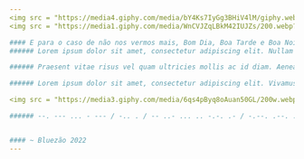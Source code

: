 ```yaml
---
<img src = "https://media4.giphy.com/media/bY4Ks7IyGg3BHiV4lM/giphy.webp?cid=ecf05e47pbmgv00li5000ofrvcq3mcuh9sevs63cjw7d2zxh&rid=giphy.webp&ct=s" width = 300 px align = "right">
<img src = "https://media1.giphy.com/media/WnCVJZqLBkM42IUJZs/200.webp?cid=ecf05e47pbmgv00li5000ofrvcq3mcuh9sevs63cjw7d2zxh&rid=200.webp&ct=s" width = 100 px align = "left">

#### E para o caso de não nos vermos mais, Bom Dia, Boa Tarde e Boa Noite
###### Lorem ipsum dolor sit amet, consectetur adipiscing elit. Nullam a turpis vel justo pellentesque tempus. Curabitur vel lacus commodo, sagittis nibh ut, ultricies libero. Phasellus cursus pulvinar mi quis gravida. Sed imperdiet, diam sit amet lacinia porttitor, enim magna rutrum leo, eu pharetra est dui nec sem. Quisque blandit, nisi ut congue posuere, sem ante accumsan odio, vel finibus risus purus nec ligula. Donec tristique lobortis mauris in imperdiet. Praesent ornare elementum est ac egestas. Aliquam erat volutpat. Duis porta, dolor vitae scelerisque accumsan, purus lorem varius orci, vitae fermentum tellus urna sit amet dolor. Phasellus in imperdiet lacus, ultricies convallis massa. Cras vitae libero in quam suscipit placerat. Etiam placerat tincidunt arcu, sed feugiat arcu efficitur ac. Cras quis nisi et dolor bibendum imperdiet. Maecenas viverra posuere libero et porta. Duis quis dolor et leo tincidunt auctor et id elit. Curabitur pellentesque, ex eu venenatis fermentum, turpis ante vulputate arcu, sit amet rutrum diam justo in elit.

###### Praesent vitae risus vel quam ultricies mollis ac id diam. Aenean leo eros, auctor et massa eleifend, venenatis feugiat mauris. Etiam vel consectetur nibh. Sed a erat nulla. Aenean et nulla eu tellus egestas lacinia quis quis quam. Nam nisl velit, bibendum eget dui nec, tincidunt vestibulum turpis. Phasellus nec nisl non tortor luctus semper. Sed dignissim lacinia quam, in vestibulum urna finibus vel. Pellentesque sit amet ipsum nec turpis ultricies volutpat ut vitae lorem.

###### Lorem ipsum dolor sit amet, consectetur adipiscing elit. Vivamus iaculis fermentum ex, in pulvinar metus condimentum sit amet. Nam lorem augue, ultricies ut convallis ac, luctus in nulla. Integer ultrices facilisis velit non condimentum. Donec venenatis tortor imperdiet nibh pellentesque tempus. Vivamus tincidunt suscipit interdum. Ut tempor orci ac eros maximus volutpat. Nullam ut faucibus neque, vel rutrum ante. Sed volutpat ultrices ipsum, malesuada hendrerit dolor ultrices non.

<img src = "https://media3.giphy.com/media/6qs4pByq8oAuan50GL/200w.webp?cid=ecf05e47wdok7ysvyawyas77k6k8uht1smx8wpejah1xrc1r&rid=200w.webp&ct=s" width = 100 px align = "left"> 

###### --. --- ... - --- / -.. . / -- ..- ... .. -.-. .- / -.--. .--. .-. .. -. -.-. .. .--. .- .-.. -- . -. - . / - .... .-. --- .-- -... .- -.-. -.- / ..... ----- ... / -- ..- ... .. -.-. --..-- / .-. --- -.-. -.- --..-- / ... --- ..-. - -.-. --- .-. . --..-- / - .-. .- .--. --..-- / .--. .... --- -. -.- -.--.- --..-- / --. --- ... - --- / -.. . / -.-. --- -. .... . -.-. .. -- . -. - --- / .--. ..- .-. --- / -- .- ... / - . -. .... --- / .--. .-. . --. ..- .. -.-. .- --..-- / - . -. -.. --- / .- / .--. .-. --- -.-. .- ... - .. -. .- .-. --..-- / ..- -- / -.. --- ... / -- . ..- ... / .--. .-. .. -. -.-. .. .--. .- .. ... / .--. .-. --- -... .-.. . -- .- ... .-.-.- / -. .- --- / -- . / . ... ..-. --- .-. -.-. --- / .--. .-. .- / -. .- -.. .- / -- .- ... / .- .. -. -.. .- / -.-. --- -. - .. -. ..- --- / .. -. -.. --- / -... . -- / . -- / - ..- -.. --- .-.-.- 


#### ~ Bluezão 2022
---
```


